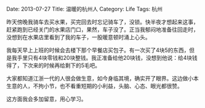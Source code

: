 Date: 2013-07-27
Title: 温暖的杭州人
Category: Life
Tags: 杭州

昨天傍晚我骑车去买水果，买完回去时忘记骑车了，没锁。快半夜才想起来这事，赶紧跑到已经关门的水果店门口，果然，车子没了。正当我郁闷地准备往回走时，没想到在水果店里看到了我的车子，一股暖意顿时涌上心头。

我每天早上上班的时候会去楼下那个早餐店买包子。有一次买了4块5的东西，但是我手里只有4块零钱和20块整钱。我正准备给他20块钱，没想到他说：给4块钱得了，下次来的时候再给剩下的5毛吧。

大家都知道江浙一代的人很会做生意，如今身临其境，确实开了眼界。这边做小本生意的人，不拘小节，也不看重短期的小利益，头脑、心态、眼光都很赞。

这方面我会多加留意，用心学习。
